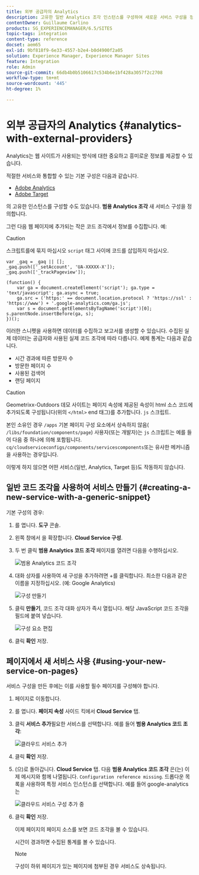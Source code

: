 ```yaml
---
title: 외부 공급자의 Analytics
description: 고유한 일반 Analytics 조각 인스턴스를 구성하여 새로운 서비스 구성을 정의하는 방법을 알아봅니다.
contentOwner: Guillaume Carlino
products: SG_EXPERIENCEMANAGER/6.5/SITES
topic-tags: integration
content-type: reference
docset: aem65
exl-id: 9bf818f9-6e33-4557-b2e4-b0d4900f2a05
solution: Experience Manager, Experience Manager Sites
feature: Integration
role: Admin
source-git-commit: 66db4b0b5106617c534b6e1bf428a3057f2c2708
workflow-type: tm+mt
source-wordcount: '445'
ht-degree: 1%

---
```



# 외부 공급자의 Analytics {#analytics-with-external-providers}

Analytics는 웹 사이트가 사용되는 방식에 대한 중요하고 흥미로운 정보를 제공할 수 있습니다.

적절한 서비스와 통합할 수 있는 기본 구성은 다음과 같습니다.

* [Adobe Analytics](/help/sites-administering/adobeanalytics.md)
* [Adobe Target](/help/sites-administering/target.md)

의 고유한 인스턴스를 구성할 수도 있습니다. **범용 Analytics 조각** 새 서비스 구성을 정의합니다.

그런 다음 웹 페이지에 추가되는 작은 코드 조각에서 정보를 수집합니다. 예:

>[!CAUTION]
>
>스크립트를에 묶지 마십시오 `script` 태그 사이에 코드를 삽입하지 마십시오.

```
var _gaq = _gaq || [];
_gaq.push(['_setAccount', 'UA-XXXXX-X']);
_gaq.push(['_trackPageview']);

(function() {
    var ga = document.createElement('script'); ga.type = 'text/javascript'; ga.async = true;
    ga.src = ('https:' == document.location.protocol ? 'https://ssl' : 'https://www') + '.google-analytics.com/ga.js';
    var s = document.getElementsByTagName('script')[0]; s.parentNode.insertBefore(ga, s);
})();
```

이러한 스니펫을 사용하면 데이터를 수집하고 보고서를 생성할 수 있습니다. 수집된 실제 데이터는 공급자와 사용된 실제 코드 조각에 따라 다릅니다. 예제 통계는 다음과 같습니다.

* 시간 경과에 따른 방문자 수
* 방문한 페이지 수
* 사용된 검색어
* 랜딩 페이지

>[!CAUTION]
>
>Geometrixx-Outdoors 데모 사이트는 페이지 속성에 제공된 속성이 html 소스 코드에 추가되도록 구성됩니다(위의 `</html>` end 태그)를 추가합니다. `js` 스크립트.
>
>본인 소유인 경우 `/apps` 기본 페이지 구성 요소에서 상속하지 않음( `/libs/foundation/components/page`) 사용자(또는 개발자)는 `js` 스크립트는 예를 들어 다음 중 하나에 의해 포함됩니다. `cq/cloudserviceconfigs/components/servicescomponents`또는 유사한 메커니즘을 사용하는 경우입니다.
>
>이렇게 하지 않으면 어떤 서비스(일반, Analytics, Target 등)도 작동하지 않습니다.

## 일반 코드 조각을 사용하여 서비스 만들기 {#creating-a-new-service-with-a-generic-snippet}

기본 구성의 경우:

1. 를 엽니다. **도구** 콘솔.
1. 왼쪽 창에서 을 확장합니다. **Cloud Service 구성**.
1. 두 번 클릭 **범용 Analytics 코드 조각** 페이지를 열려면 다음을 수행하십시오.

   ![범용 Analytics 코드 조각](assets/analytics_genericoverview.png)

1. 대화 상자를 사용하여 새 구성을 추가하려면 +를 클릭합니다. 최소한 다음과 같은 이름을 지정하십시오. (예: Google Analytics)

   ![구성 만들기](assets/analytics_addconfig.png)

1. 클릭 **만들기**, 코드 조각 대화 상자가 즉시 열립니다. 해당 JavaScript 코드 조각을 필드에 붙여 넣습니다.

   ![구성 요소 편집](assets/analytics_snippet.png)

1. 클릭 **확인** 저장.

## 페이지에서 새 서비스 사용 {#using-your-new-service-on-pages}

서비스 구성을 만든 후에는 이를 사용할 필수 페이지를 구성해야 합니다.

1. 페이지로 이동합니다.
1. 를 엽니다. **페이지 속성** 사이드 킥에서 **Cloud Service** 탭.
1. 클릭 **서비스 추가**&#x200B;필요한 서비스를 선택합니다. 예를 들어 **범용 Analytics 코드 조각**:

   ![클라우드 서비스 추가](assets/analytics_selectservice.png)

1. 클릭 **확인** 저장.
1. (으)로 돌아갑니다. **Cloud Service** 탭. 다음 **범용 Analytics 코드 조각** 은(는) 이제 메시지와 함께 나열됩니다. `Configuration reference missing`. 드롭다운 목록을 사용하여 특정 서비스 인스턴스를 선택합니다. 예를 들어 google-analytics는

   ![클라우드 서비스 구성 추가 중](assets/analytics_selectspecificservice.png)

1. 클릭 **확인** 저장.

   이제 페이지의 페이지 소스를 보면 코드 조각을 볼 수 있습니다.

   시간이 경과하면 수집된 통계를 볼 수 있습니다.

   >[!NOTE]
   >
   >구성이 하위 페이지가 있는 페이지에 첨부된 경우 서비스도 상속됩니다.
